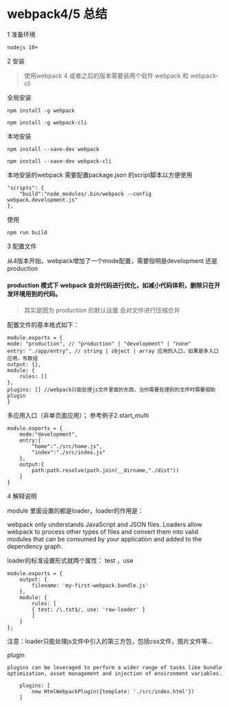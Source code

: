 # webpack4/5 总结

1 准备环境

    nodejs 10+ 

2 安装

> 使用webpack 4 或者之后的版本需要装两个软件 webpack 和 webpack-cli

全局安装

    npm install -g webpack

    npm install -g webpack-cli

本地安装

    npm install --save-dev webpack

    npm install --save-dev webpack-cli


本地安装的webpack 需要配置package.json 的script脚本以方便使用

    "scripts": {
        "build":"node_modules/.bin/webpack --config webpack.development.js"
    },

使用

    npm run build

3 配置文件

从4版本开始，webpack增加了一个mode配置，需要指明是development 还是 production

#### production 模式下 webpack 会对代码进行优化，如减小代码体积，删除只在开发环境用到的代码。

> 其实是因为 production 的默认设置 会对文件进行压缩合并

配置文件的基本格式如下：

    module.exports = {
    mode: "production", // "production" | "development" | "none"
    entry: "./app/entry", // string | object | array 应用的入口，如果是多入口应用，写数组
    output: {},
    module: {
        rules: [] 
    },
    plugins: [] //webpack只能处理js文件里面的东西，当你需要处理别的文件时需要借助plugin
    }

多应用入口（非单页面应用）； 参考例子2.start_multi

    module.exports = {
        mode:"development",
        entry:{
            "home":"./src/home.js",
            "index":"./src/index.js"
        },
        output:{
            path:path.resolve(path.join(__dirname,"./dist"))
        }
    }

4 解释说明

module 里面设置的都是loader，loader的作用是：

webpack only understands JavaScript and JSON files. Loaders allow webpack to process other types of files and convert them into valid modules that can be consumed by your application and added to the dependency graph.

loader的标准设置形式就两个属性： test ，use


    module.exports = {
        output: {
            filename: 'my-first-webpack.bundle.js'
        },
        module: {
            rules: [
            { test: /\.txt$/, use: 'raw-loader' }
            ]
        }
    };

注意：loader只能处理js文件中引入的第三方包，包括css文件，图片文件等...


plugin

    plugins can be leveraged to perform a wider range of tasks like bundle optimization, asset management and injection of environment variables.

        plugins: [
            new HtmlWebpackPlugin({template: './src/index.html'})
        ]

